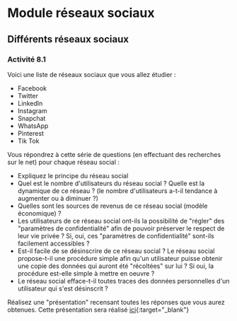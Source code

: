 # Module réseaux sociaux
## Différents réseaux sociaux

### Activité 8.1 

Voici une liste de réseaux sociaux que vous allez étudier :

- Facebook
- Twitter
- LinkedIn
- Instagram
- Snapchat
- WhatsApp
- Pinterest
- Tik Tok

Vous répondrez à cette série de questions (en effectuant des recherches sur le net) pour chaque réseau social :

- Expliquez le principe du réseau social
- Quel est le nombre d'utilisateurs du réseau social ? Quelle est la dynamique de ce réseau ? (le nombre d'utilisateurs a-t-il tendance à augmenter ou à diminuer ?)
- Quelles sont les sources de revenus de ce réseau social (modèle économique) ?
- Les utilisateurs de ce réseau social ont-ils la possibilité de "régler" des "paramètres de confidentialité" afin de pouvoir préserver le respect de leur vie privée ? Si, oui, ces "paramètres de confidentialité" sont-ils facilement accessibles ?
- Est-il facile de se désinscrire de ce réseau social ?
Le réseau social propose-t-il une procédure simple afin qu'un utilisateur puisse obtenir une copie des données qui auront été "récoltées" sur lui ? Si oui, la procédure est-elle simple à mettre en oeuvre ?
- Le réseau social efface-t-il toutes traces des données personnelles d'un utilisateur qui s'est désinscrit ?

Réalisez une "présentation" recensant toutes les réponses que vous aurez obtenues. Cette présentation sera réalisé [ici](https://link.dgpad.net/xaF2){:target="_blank"}